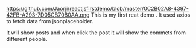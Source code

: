 
https://github.com/Jaorji/reactjsfirstdemo/blob/master/0C2B02A8-4397-42FB-A293-7D05CB70B0AA.png
This is my first reat demo . It used axios to fetch data from jsonplaceholder.

It will show posts and when click the post it will show the commets from different people.
